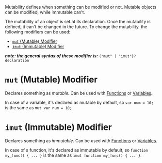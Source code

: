 Mutability defines when something can be modified or not. Mutable objects can be modified, while Immutable can't.

The mutability of an object is set at its declaration. Once the mutability is defined, it can't be changed in the future.
To change the mutability, the following modifiers can be used:


- [`mut` (Mutable) Modifier](#mut-mutable-modifier)
- [`imut` (Immutable) Modifier](#imut-immutable-modifier)



***note: the general syntax of these modifier is:*** `("mut" | "imut")? declaration`

# `mut` (Mutable) Modifier

Declares something as *mutable*. Can be used with [Functions](/doc/language/features/functions.md) or [Variables](/doc/language/features/variables.md).

In case of a variable, it's declared as mutable by default, so `var num = 10;` is the same as `mut var num = 10;`



# `imut` (Immutable) Modifier

Declares something as *immutable*. Can be used with [Functions](/doc/language/features/functions.md) or [Variables](/doc/language/features/variables.md).

In case of a function, it's declared as immutable by default, so `function my_func() { ... }` is the same as `imut function my_func() { ... }`.